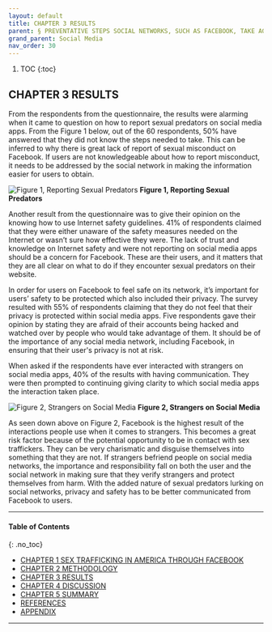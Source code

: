 ```yaml
---
layout: default
title: CHAPTER 3 RESULTS  
parent: § PREVENTATIVE STEPS SOCIAL NETWORKS, SUCH AS FACEBOOK, TAKE AGAINST SEX TRAFFICKING  
grand_parent: Social Media 
nav_order: 30 
---
```

<style>
.dont-break-out {
  /* These are technically the same, but use both */
  overflow-wrap: break-word;
  word-wrap: break-word;

     -ms-word-break: break-all;
  /* This is the dangerous one in WebKit, as it breaks things wherever */
  word-break: break-all;
  /* Instead use this non-standard one: */
  word-break: break-word;
}

.youtube-container {
    position: relative;
    width: 100%;
    height: 0;
    padding-bottom: 56.25%;
}
.youtube-video {
    position: absolute;
    top: 0;
    left: 0;
    width: 100%;
    height: 100%;
}

</style>

<div class="dont-break-out" markdown="1">

1. TOC
{:toc}

## CHAPTER 3 RESULTS
From the respondents from the questionnaire, the results were alarming when it came to question on how to report sexual predators on social media apps. From the Figure 1 below, out of the 60 respondents, 50% have answered that they did not know the steps needed to take. This can be inferred to why there is great lack of report of sexual misconduct on Facebook. If users are not knowledgeable about how to report misconduct, it needs to be addressed by the social network in making the information easier for users to obtain.

![Figure 1, Reporting Sexual Predators](https://statics.bsafes.com/images/papers/preventative-steps-social-networks-such-as-facebook-take-against-sex-trafficking-fig-1.png)
**Figure 1, Reporting Sexual Predators**

Another result from the questionnaire was to give their opinion on the knowing how to use Internet safety guidelines. 41% of respondents claimed that they were either unaware of the safety measures needed on the Internet or wasn’t sure how effective they were. The lack of trust and knowledge on Internet safety and were not reporting on social media apps should be a concern for Facebook. These are their users, and it matters that they are all clear on what to do if they encounter sexual predators on their website.

In order for users on Facebook to feel safe on its network, it’s important for users’ safety to be protected which also included their privacy. The survey resulted with 55% of respondents claiming that they do not feel that their privacy is protected within social media apps. Five respondents gave their opinion by stating they are afraid of their accounts being hacked and watched over by people who would take advantage of them. It should be of the importance of any social media network, including Facebook, in ensuring that their user's privacy is not at risk.

When asked if the respondents have ever interacted with strangers on social media apps, 40% of the results with having communication. They were then prompted to continuing giving clarity to which social media apps the interaction taken place.

![Figure 2, Strangers on Social Media](https://statics.bsafes.com/images/papers/preventative-steps-social-networks-such-as-facebook-take-against-sex-trafficking-fig-2.png)
**Figure 2, Strangers on Social Media**

As seen down above on Figure 2, Facebook is the highest result of the interactions people use when it comes to strangers. This becomes a great risk factor because of the potential opportunity to be in contact with sex traffickers. They can be very charismatic and disguise themselves into something that they are not. If strangers befriend people on social media networks, the importance and responsibility fall on both the user and the social network in making sure that they verify strangers and protect themselves from harm. With the added nature of sexual predators lurking on social networks, privacy and safety has to be better communicated from Facebook to users.

***

#### Table of Contents
{: .no_toc}

<ul><li> <a href="/docs/social-media/preventative-steps-social-networks-such-as-facebook-take-against-sex-trafficking-1/">CHAPTER 1 SEX TRAFFICKING IN AMERICA THROUGH FACEBOOK</a></li><li> <a href="/docs/social-media/preventative-steps-social-networks-such-as-facebook-take-against-sex-trafficking-2/">CHAPTER 2 METHODOLOGY</a></li><li> <a href="/docs/social-media/preventative-steps-social-networks-such-as-facebook-take-against-sex-trafficking-3/">CHAPTER 3 RESULTS</a></li><li> <a href="/docs/social-media/preventative-steps-social-networks-such-as-facebook-take-against-sex-trafficking-4/">CHAPTER 4 DISCUSSION</a></li><li> <a href="/docs/social-media/preventative-steps-social-networks-such-as-facebook-take-against-sex-trafficking-5/">CHAPTER 5 SUMMARY</a></li><li> <a href="/docs/social-media/preventative-steps-social-networks-such-as-facebook-take-against-sex-trafficking-6/">REFERENCES</a></li><li> <a href="/docs/social-media/preventative-steps-social-networks-such-as-facebook-take-against-sex-trafficking-7/">APPENDIX</a></li></ul>

***

</div>
